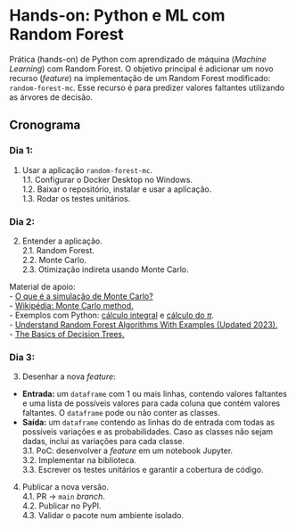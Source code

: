 # Hands-on: Python e ML com Random Forest

Prática (hands-on) de Python com aprendizado de máquina (*Machine Learning*) com Random Forest. O objetivo principal é adicionar um novo recurso (*feature*) na implementação de um Random Forest modificado: `random-forest-mc`. Esse recurso é para predizer valores faltantes utilizando as árvores de decisão.

## Cronograma

### Dia 1:

1. Usar a aplicação `random-forest-mc`.  
1.1. Configurar o Docker Desktop no Windows.  
1.2. Baixar o repositório, instalar e usar a aplicação.  
1.3. Rodar os testes unitários.  

### Dia 2:

2. Entender a aplicação.  
2.1. Random Forest.  
2.2. Monte Carlo.  
2.3. Otimização indireta usando Monte Carlo.  

Material de apoio:   
    - [O que é a simulação de Monte Carlo?](https://aws.amazon.com/pt/what-is/monte-carlo-simulation/)  
    - [Wikipédia: Monte Carlo method.](https://en.wikipedia.org/wiki/Monte_Carlo_method)  
    - Exemplos com Python: [cálculo integral](https://github.com/ysraell/examples/tree/master/Monte_Carlo) e [cálculo do $\pi$](https://github.com/ysraell/examples/blob/master/Classical_Problems_CS_wPython/1.4.ipynb).  
    - [Understand Random Forest Algorithms With Examples (Updated 2023).](https://www.analyticsvidhya.com/blog/2021/06/understanding-random-forest/)  
    - [The Basics of Decision Trees.](https://medium.datadriveninvestor.com/the-basics-of-decision-trees-e5837cc2aba7)  

### Dia 3:

3. Desenhar a nova *feature*: 
- **Entrada:** um `dataframe` com 1 ou mais linhas, contendo valores faltantes e uma lista de possíveis valores para cada coluna que contém valores faltantes. O `dataframe` pode ou não conter as classes.
- **Saída:** um `dataframe` contendo as linhas do de entrada com todas as possíveis variações e as probabilidades. Caso as classes não sejam dadas, inclui as variações para cada classe.  
3.1. PoC: desenvolver a *feature* em um notebook Jupyter.  
3.2. Implementar na biblioteca.  
3.3. Escrever os testes unitários e garantir a cobertura de código.  
4. Publicar a nova versão.  
4.1. PR -> `main` *branch*.  
4.2. Publicar no PyPI.  
4.3. Validar o pacote num ambiente isolado.  

